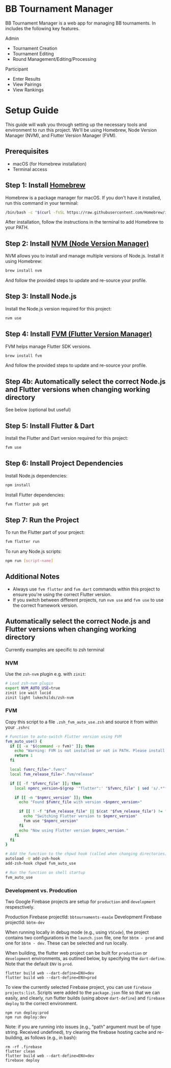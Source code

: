 # BB Tournament Manager

BB Tournament Manager is a web app for managing BB tournaments. In includes the following key features.

Admin
- Tournament Creation
- Tournament Editing
- Round Management/Editing/Processing

Participant
- Enter Results
- View Pairings
- View Rankings

# Setup Guide

This guide will walk you through setting up the necessary tools and environment to run this project. We'll be using Homebrew, Node Version Manager (NVM), and Flutter Version Manager (FVM).

## Prerequisites

- macOS (for Homebrew installation)
- Terminal access

## Step 1: Install [Homebrew](https://brew.sh/)

Homebrew is a package manager for macOS. If you don't have it installed, run this command in your terminal:

```bash
/bin/bash -c "$(curl -fsSL https://raw.githubusercontent.com/Homebrew/install/HEAD/install.sh)"
```

After installation, follow the instructions in the terminal to add Homebrew to your PATH.

## Step 2: Install [NVM (Node Version Manager)](https://github.com/nvm-sh/nvm?tab=readme-ov-file#installing-and-updating)

NVM allows you to install and manage multiple versions of Node.js. Install it using Homebrew:

```bash
brew install nvm
```

And follow the provided steps to update and re-source your profile.

## Step 3: Install Node.js

Install the Node.js version required for this project:

```bash
nvm use
```

## Step 4: Install [FVM (Flutter Version Manager)](https://fvm.app/documentation/getting-started/installation)

FVM helps manage Flutter SDK versions.

```bash
brew install fvm
```

And follow the provided steps to update and re-source your profile.

## Step 4b: Automatically select the correct Node.js and Flutter versions when changing working directory

See below (optional but useful)

## Step 5: Install Flutter & Dart

Install the Flutter and Dart version required for this project:

```bash
fvm use
```

## Step 6: Install Project Dependencies

Install Node.js dependencies:

```bash
npm install
```

Install Flutter dependencies:

```bash
fvm flutter pub get
```

## Step 7: Run the Project

To run the Flutter part of your project:

```bash
fvm flutter run
```

To run any Node.js scripts:

```bash
npm run [script-name]
```

## Additional Notes

- Always use `fvm flutter` and `fvm dart` commands within this project to ensure you're using the correct Flutter version.
- If you switch between different projects, run `nvm use` and `fvm use` to use the correct framework version.

## Automatically select the correct Node.js and Flutter versions when changing working directory

Currently examples are specific to zsh terminal

### NVM

Use the `zsh-nvm` plugin e.g. with `zinit`:

```bash
# Load zsh-nvm plugin
export NVM_AUTO_USE=true
zinit ice wait lucid
zinit light lukechilds/zsh-nvm
```

### FVM

Copy this script to a file `.zsh_fvm_auto_use.zsh` and source it from within your `.zshrc`

```bash
# Function to auto-switch Flutter version using FVM
fvm_auto_use() {
  if [[ -x "$(command -v fvm)" ]]; then
    echo "Warning: FVM is not installed or not in PATH. Please install FVM to enable auto-use."
    return 1
  fi

  local fvmrc_file=".fvmrc"
  local fvm_release_file=".fvm/release"

  if [[ -f "$fvmrc_file" ]]; then
    local npmrc_version=$(grep '"flutter":' "$fvmrc_file" | sed 's/.*"flutter": *"\(.*\)".*/\1/')

    if [[ -n "$npmrc_version" ]]; then
      echo "Found $fvmrc_file with version <$npmrc_version>"

      if [[ ! -f "$fvm_release_file" || $(cat "$fvm_release_file") != "$npmrc_version" ]]; then
        echo "Switching Flutter version to $npmrc_version"
        fvm use "$npmrc_version"
      fi
      echo "Now using Flutter version $npmrc_version."
    fi
  fi
}

# Add the function to the chpwd hook (called when changing directories)
autoload -U add-zsh-hook
add-zsh-hook chpwd fvm_auto_use

# Run the function on shell startup
fvm_auto_use
```

### Development vs. Prodcution

Two Google Firebase projects are setup for `production` and `development` respesctively.

Production Firebase projectId: `bbtournaments-eaa1e`
Development Firebase projectId: `bbtm-dev`

When running locally in debug mode (e.g., using `VSCode`), the project contains two configurations in the `launch.json` file, one for `bbtm - prod` and one for `bbtm - dev`. These can be selected and run locally.

When building, the flutter web project can be built for `production` or `development` environments, as outlined below, by specifying the `dart-define`. Note that the default `ENV` is `prod`.

```
flutter build web --dart-define=ENV=dev
flutter build web --dart-define=ENV=prod
```

To view the currently selected Firebase project, you can use `firebase projects:list`. Scripts were added to the `package.json` file so that we can easily, and clearly, run flutter builds (using above `dart-define`) and `firebase deploy` to the correct environment.

```
npm run deploy:prod
npm run deploy:dev
```

Note: if you are running into issues (e.g., “path” argument must be of type string. Received undefined), try clearing the firebase hosting cache and re-building, as follows (e.g., in bash):
```
rm -rf .firebase
flutter clean
flutter build web --dart-define=ENV=dev
firebase deploy
```